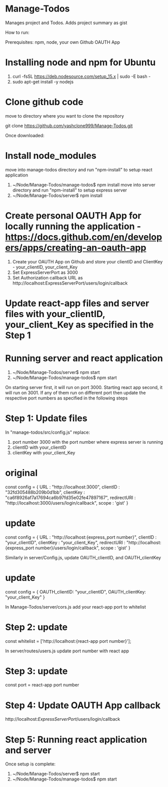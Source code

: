 # Manage-Todos
Manages project and Todos. Adds project summary as gist

How to run:

Prerequisites: npm, node, your own Github OAUTH App


# Installing node and npm for Ubuntu
1. curl -fsSL https://deb.nodesource.com/setup_15.x | sudo -E bash -
2. sudo apt-get install -y nodejs



# Clone github code 
move to directory where you want to clone the repository

git clone https://github.com/yashclone999/Manage-Todos.git


Once downloaded:
# Install node_modules

move into manage-todos directory and run "npm-install" to setup react application
1. ~/Node/Manage-Todos/manage-todos$ npm install 
move into server directory and run "npm-install" to setup express server
2. ~/Node/Manage-Todos/server$ npm install 


# Create personal OAUTH App for locally running the application - https://docs.github.com/en/developers/apps/creating-an-oauth-app
1. Create your OAUTH App on Github and store your clientID and ClientKey - your_clientID, your_client_Key
2. Set ExpressServerPort as 3000 
3. Set Authorization callback URL as http://localhost:ExpressServerPort/users/login/callback

# Update react-app files and server files with your_clientID, your_client_Key as specified in the Step 1

# Running server and react application
1. ~/Node/Manage-Todos/server$ npm start
2. ~/Node/Manage-Todos/manage-todos$ npm start


On starting server first, it will run on port 3000. Starting react app second, it will run on 3001.
If any of them run on different port then update the respective port numbers as specified in the following steps


# Step 1: Update files 

In "manage-todos/src/config.js" replace:
1. port number 3000 with the port number where express server is running
2. clientID with your_clientID
3. clientKey with your_client_Key

# original
const config = {
    URL : "http://localhost:3000",
    clientID : "32fd305488b209b0d1bb",
    clientKey : "ca6f8926af7a17694ca6b97fd35e02fe47897167",
    redirectURI : "http://localhost:3000/users/login/callback",
    scope : 'gist'
}

# update
const config = {
    URL : "http://localhost:{express_port number}",
    clientID : "your_clientID",
    clientKey : "your_client_Key",
    redirectURI : "http://localhost:{express_port number}/users/login/callback",
    scope : 'gist'
}
 

Similarly in server/Config.js, update OAUTH_clientID, and OAUTH_clientKey
# update
const config = {
	OAUTH_clientID: "your_clientID",
	OAUTH_clientKey: "your_client_Key"
}


In Manage-Todos/server/cors.js add your react-app port to whitelist
# Step 2: update
const whitelist = ['http://localhost:{react-app port number}'];



In server/routes/users.js update port number with react app
# Step 3: update
const port = react-app port number


# Step 4: Update OAUTH App callback 
http://localhost:*ExpressServerPort*/users/login/callback


# Step 5: Running react application and server
Once setup is complete: 
1. ~/Node/Manage-Todos/server$ npm start
2. ~/Node/Manage-Todos/manage-todos$ npm start



